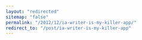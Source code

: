 ```yaml
---
layout: "redirected"
sitemap: "false"
permalink: "/2012/12/ia-writer-is-my-killer-app/"
redirect_to: "/post/ia-writer-is-my-killer-app"
---
```




